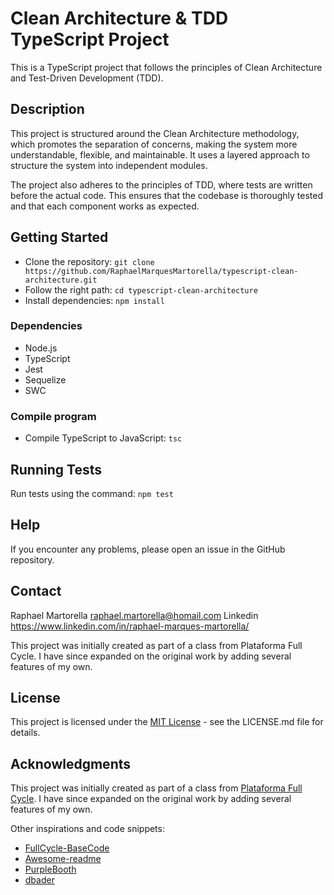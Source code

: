 # Clean Architecture & TDD TypeScript Project

This is a TypeScript project that follows the principles of Clean Architecture and Test-Driven Development (TDD).

## Description

This project is structured around the Clean Architecture methodology, which promotes the separation of concerns, making the system more understandable, flexible, and maintainable. It uses a layered approach to structure the system into independent modules.

The project also adheres to the principles of TDD, where tests are written before the actual code. This ensures that the codebase is thoroughly tested and that each component works as expected.

## Getting Started

* Clone the repository: `git clone https://github.com/RaphaelMarquesMartorella/typescript-clean-architecture.git`
* Follow the right path: `cd typescript-clean-architecture` 
* Install dependencies: `npm install`

### Dependencies

* Node.js
* TypeScript
* Jest
* Sequelize
* SWC

### Compile program

* Compile TypeScript to JavaScript: `tsc`

## Running Tests

Run tests using the command: `npm test`

## Help

If you encounter any problems, please open an issue in the GitHub repository.

## Contact

Raphael Martorella 
raphael.martorella@homail.com
Linkedin
https://www.linkedin.com/in/raphael-marques-martorella/

This project was initially created as part of a class from Plataforma Full Cycle. I have since expanded on the original work by adding several features of my own.

## License

This project is licensed under the [MIT License](https://opensource.org/licenses/MIT) - see the LICENSE.md file for details.

## Acknowledgments

This project was initially created as part of a class from [Plataforma Full Cycle](https://github.com/devfullcycle/fc-clean-architecture.git). I have since expanded on the original work by adding several features of my own.

Other inspirations and code snippets:
* [FullCycle-BaseCode](https://github.com/devfullcycle/fc-clean-architecture.git)
* [Awesome-readme](https://github.com/matiassingers/awesome-readme)
* [PurpleBooth](https://gist.github.com/PurpleBooth/109311bb0361f32d87a2)
* [dbader](https://github.com/dbader/readme-template)
